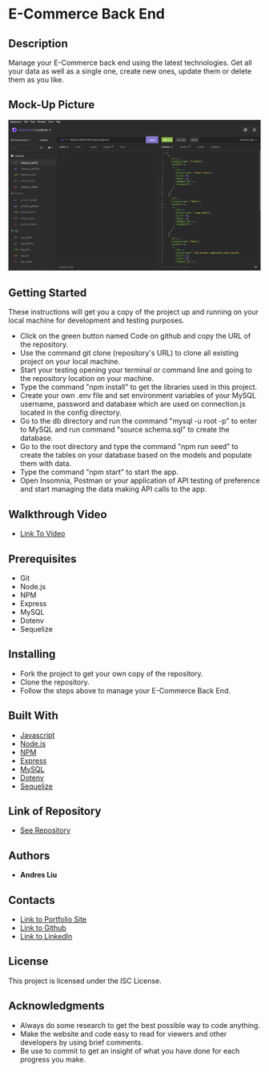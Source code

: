 # E-Commerce Back End

## Description

Manage your E-Commerce back end using the latest technologies. Get all your data as well as a single one, create new ones, update them or delete them as you like.

## Mock-Up Picture

![Mock-Up](./assets/images/mockup-picture.PNG)


## Getting Started

These instructions will get you a copy of the project up and running on your local machine for development and testing purposes.

* Click on the green button named Code on github and copy the URL of the repository.
* Use the command git clone (repository's URL) to clone all existing project on your local machine.
* Start your testing opening your terminal or command line and going to the repository location on your machine.
* Type the command "npm install" to get the libraries used in this project.
* Create your own .env file and set environment variables of your MySQL username, password and database which are used on connection.js located in the config directory.
* Go to the db directory and run the command "mysql -u root -p" to enter to MySQL and run command "source schema.sql" to create the database.
* Go to the root directory and type the command "npm run seed" to create the tables on your database based on the models and populate them with data.
* Type the command "npm start" to start the app.
* Open Insomnia, Postman or your application of API testing of preference and start managing the data making API calls to the app.

## Walkthrough Video

* [Link To Video](https://watch.screencastify.com/v/pY5V7yvZvn5eEP0GD1Ej)

## Prerequisites

* Git
* Node.js
* NPM
* Express
* MySQL
* Dotenv
* Sequelize

## Installing

* Fork the project to get your own copy of the repository.
* Clone the repository.
* Follow the steps above to manage your E-Commerce Back End.

## Built With

* [Javascript](https://developer.mozilla.org/en-US/docs/Web/javascript)
* [Node.js](https://nodejs.org/en/)
* [NPM](https://docs.npmjs.com/)
* [Express](https://expressjs.com/)
* [MySQL](https://www.mysql.com/)
* [Dotenv](https://www.npmjs.com/package/dotenv)
* [Sequelize](https://sequelize.org/)

## Link of Repository

* [See Repository](https://github.com/andresliu22/e-commerce-back-end)

## Authors

* **Andres Liu** 

## Contacts

- [Link to Portfolio Site](https://andresliu22.github.io/updated-portfolio/)
- [Link to Github](https://github.com/andresliu22/)
- [Link to LinkedIn](https://www.linkedin.com/in/andresliu22/)

## License

This project is licensed under the ISC License.

## Acknowledgments

* Always do some research to get the best possible way to code anything.
* Make the website and code easy to read for viewers and other developers by using brief comments.
* Be use to commit to get an insight of what you have done for each progress you make.

